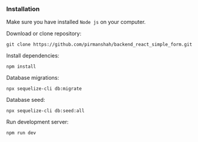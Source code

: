 ### Installation

Make sure you have installed `Node js` on your computer.

Download or clone repository:

```
git clone https://github.com/pirmanshah/backend_react_simple_form.git
```

Install dependencies:

```
npm install
```

Database migrations:

```
npx sequelize-cli db:migrate
```

Database seed:

```
npx sequelize-cli db:seed:all
```

Run development server:

```
npm run dev
```



